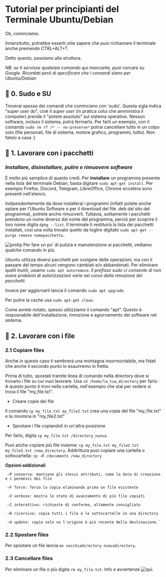 # Tutorial per principianti del Terminale Ubuntu/Debian
Ok, cominciamo.

Innanzitutto, potrebbe esserti utile sapere che puoi richiamare il terminale anche premendo CTRL+ALT+T.

Detto questo, passiamo alla struttura.

*NB: se ti servisse qualsiasi comando qui mancante, puoi cercare su Google. Ricordati però di specificare che i comandi siano per Ubuntu/Debian*

## 📌 0. Sudo e SU
Troverai spesso dei comandi che cominciano con 'sudo'. Questa sigla indica "super user do", cioè il *super user* (in pratica colui che amministra il computer) prende il "potere assoluto" sul sistema operativo. Nessun software, incluso il sistema, potrà fermarlo.
Per farti un esempio, con il comando `sudo rm rf /* -- no-preserve*`   potrai cancellare tutto in un colpo solo (file personali, file di sistema, motore grafico, programmi, tutto). Non fatelo a casa :)

## 💽 1. Lavorare con i pacchetti
### *Installare, disinstallare, pulire e rimuovere software*
È molto più semplice di quanto credi. Per **installare** un programma presente nella lista del terminale Debian, basta digitare `sudo apt-get install`. Per esempio Firefox, Discord, Telegram, LibreOffice, Chrome eccetera sono presenti nell'elenco.

Indipendentemente da dove installerai i programmi (infatti potete anche optare per l'Ubuntu Software o per il download del file .deb dal sito del programma), potrete anche rimuoverli.
Tuttavia, solitamente i pacchetti prendono un nome diverso dal nome del programma, perciò per scoprire il loro nome digita `dpkg --list`. Il terminale ti restituirà la lista dei pacchetti installati, così una volta trovato quello da toglire digitate `sudo apt-get --purge remove nomepacchetto`.

![protip](https://img.shields.io/badge/%F0%9F%92%8E-Pro--tip-9cf) Per fare un po' di pulizia e manutenzione ai pacchetti, vediamo qualche comando in più.

Ubuntu utilizza diversi pacchetti per svolgere delle operazioni, ma con il passare del tempo alcuni vengono cambiati e/o abbandonati. Per eliminare quelli inutili, usiamo `sudo apt autoremove`. *Il prefisso sudo ci consente di non avere problemi di autorizzazioni varie nel corso della rimozione dei pacchetti*.

Invece per aggiornarli lancia il comando `sudo apt upgrade`.

Per pulire la cache usa `sudo apt-get clean`.

Come avrete notato, spesso utilizziamo il comando "apt". Questo è resposnabile dell'installazione, rimozione e agiornamento dei software nel sistema. 

## 📂 2. Lavorare con i file
### 2.1 Copiare files
Anche in questo caso ti sembrerà una montagna insormontabile, ma fidati che anche il secondo punto lo esauriremo in fretta.

Prima di tutto, spostati tramite linea di comando nella directory dove si trovano i file su cui vuoi lavorare. Usa `cd /home/la_tua_directory` per farlo. A questo punto ti trovi nella cartella, nell'esempio che stai per vedere si trova il file "my_file.txt".
- Creare copie dei file

Il comando `cp my_file.txt my_file2.txt` crea una copia del file "my_file.txt" e la rinomina in "my_file2.txt"
- Spostare i file copiandoli in un'altra posizione

Per farlo, digita `cp my_file.txt /directory_nuova`.

Puoi anche copiare più file insieme: `cp my_file.txt my_file2.txt my_file3.txt /new_directory`.
Addirittura puoi copiare una cartella o sottocartella: `cp –R /documents /new_directory`

**Opzioni addizionali**
      
     –P conserva: mantiene gli stessi attributi, come la data di creazione e i permessi dei file
     
     –F force: forza la copia eliminando prima un file esistente
    
     -V verbose: mostra lo stato di avanzamento di più file copiati
     
     –I interattivo: richieste di conferma, altamente consigliato
     
     –R ricorsivo: copia tutti i file e le sottocartelle in una directory
     
     –U update: copia solo se l'origine è più recente della destinazione.`
     
### 2.2 Spostare files
Per spostare un file lancia `mv vecchiadirectory nuovadirectory`.

### 2.3 Cancellare files
Per eliminare un file o più digita `rm my_file.txt`.
Info e avvertenze ![qui](https://www.cyberciti.biz/faq/how-to-delete-and-remove-files-on-ubuntu-linux/).
